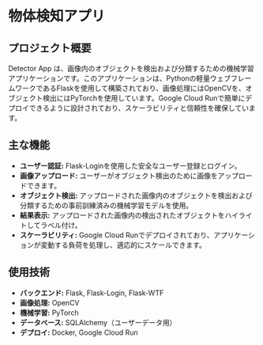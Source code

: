 # 物体検知アプリ

## プロジェクト概要

Detector App は、画像内のオブジェクトを検出および分類するための機械学習アプリケーションです。このアプリケーションは、Pythonの軽量ウェブフレームワークであるFlaskを使用して構築されており、画像処理にはOpenCVを、オブジェクト検出にはPyTorchを使用しています。Google Cloud Runで簡単にデプロイできるように設計されており、スケーラビリティと信頼性を確保しています。

## 主な機能

* **ユーザー認証:** Flask-Loginを使用した安全なユーザー登録とログイン。
* **画像アップロード:** ユーザーがオブジェクト検出のために画像をアップロードできます。
* **オブジェクト検出:** アップロードされた画像内のオブジェクトを検出および分類するための事前訓練済みの機械学習モデルを使用。
* **結果表示:** アップロードされた画像内の検出されたオブジェクトをハイライトしてラベル付け。
* **スケーラビリティ:** Google Cloud Runでデプロイされており、アプリケーションが変動する負荷を処理し、適応的にスケールできます。

## 使用技術

* **バックエンド:** Flask, Flask-Login, Flask-WTF
* **画像処理:** OpenCV
* **機械学習:** PyTorch
* **データベース:** SQLAlchemy（ユーザーデータ用）
* **デプロイ:** Docker, Google Cloud Run
